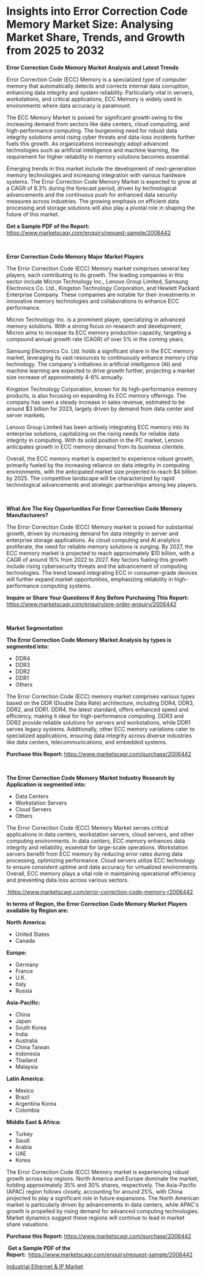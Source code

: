 <p><h1>Insights into Error Correction Code Memory Market Size: Analysing Market Share, Trends, and Growth from 2025 to 2032</h1></p><p><strong>Error Correction Code Memory Market Analysis and Latest Trends</strong></p>
<p><p>Error Correction Code (ECC) Memory is a specialized type of computer memory that automatically detects and corrects internal data corruption, enhancing data integrity and system reliability. Particularly vital in servers, workstations, and critical applications, ECC Memory is widely used in environments where data accuracy is paramount. </p><p>The ECC Memory Market is poised for significant growth owing to the increasing demand from sectors like data centers, cloud computing, and high-performance computing. The burgeoning need for robust data integrity solutions amid rising cyber threats and data-loss incidents further fuels this growth. As organizations increasingly adopt advanced technologies such as artificial intelligence and machine learning, the requirement for higher reliability in memory solutions becomes essential.</p><p>Emerging trends in this market include the development of next-generation memory technologies and increasing integration with various hardware systems. The Error Correction Code Memory Market is expected to grow at a CAGR of 8.3% during the forecast period, driven by technological advancements and the continuous push for enhanced data security measures across industries. The growing emphasis on efficient data processing and storage solutions will also play a pivotal role in shaping the future of this market.</p></p>
<p><strong>Get a Sample PDF of the Report:&nbsp;</strong> <a href="https://www.marketscagr.com/enquiry/request-sample/2006442?utm_campaign=3039&utm_medium=2&utm_source=Github&utm_content=ia&utm_term=08042025&utm_id=error-correction-code-memory">https://www.marketscagr.com/enquiry/request-sample/2006442</a></p>
<p>&nbsp;</p>
<p><strong>Error Correction Code Memory Major Market Players</strong></p>
<p><p>The Error Correction Code (ECC) Memory market comprises several key players, each contributing to its growth. The leading companies in this sector include Micron Technology Inc., Lenovo Group Limited, Samsung Electronics Co. Ltd., Kingston Technology Corporation, and Hewlett Packard Enterprise Company. These companies are notable for their investments in innovative memory technologies and collaborations to enhance ECC performance.</p><p>Micron Technology Inc. is a prominent player, specializing in advanced memory solutions. With a strong focus on research and development, Micron aims to increase its ECC memory production capacity, targeting a compound annual growth rate (CAGR) of over 5% in the coming years.</p><p>Samsung Electronics Co. Ltd. holds a significant share in the ECC memory market, leveraging its vast resources to continuously enhance memory chip technology. The company's initiatives in artificial intelligence (AI) and machine learning are expected to drive growth further, projecting a market size increase of approximately 4-6% annually.</p><p>Kingston Technology Corporation, known for its high-performance memory products, is also focusing on expanding its ECC memory offerings. The company has seen a steady increase in sales revenue, estimated to be around $3 billion for 2023, largely driven by demand from data center and server markets.</p><p>Lenovo Group Limited has been actively integrating ECC memory into its enterprise solutions, capitalizing on the rising needs for reliable data integrity in computing. With its solid position in the PC market, Lenovo anticipates growth in ECC memory demand from its business clientele.</p><p>Overall, the ECC memory market is expected to experience robust growth, primarily fueled by the increasing reliance on data integrity in computing environments, with the anticipated market size projected to reach $4 billion by 2025. The competitive landscape will be characterized by rapid technological advancements and strategic partnerships among key players.</p></p>
<p>&nbsp;</p>
<p><strong>What Are The Key Opportunities For Error Correction Code Memory Manufacturers?</strong></p>
<p><p>The Error Correction Code (ECC) Memory market is poised for substantial growth, driven by increasing demand for data integrity in server and enterprise storage applications. As cloud computing and AI analytics proliferate, the need for reliable memory solutions is surging. By 2027, the ECC memory market is projected to reach approximately $10 billion, with a CAGR of around 15% from 2022 to 2027. Key factors fueling this growth include rising cybersecurity threats and the advancement of computing technologies. The trend toward integrating ECC in consumer-grade devices will further expand market opportunities, emphasizing reliability in high-performance computing systems.</p></p>
<p><strong>Inquire or Share Your Questions If Any Before Purchasing This Report:</strong> <a href="https://www.marketscagr.com/enquiry/pre-order-enquiry/2006442?utm_campaign=3039&utm_medium=2&utm_source=Github&utm_content=ia&utm_term=08042025&utm_id=error-correction-code-memory">https://www.marketscagr.com/enquiry/pre-order-enquiry/2006442</a></p>
<p>&nbsp;</p>
<p><strong>Market Segmentation</strong></p>
<p><strong>The Error Correction Code Memory Market Analysis by types is segmented into:</strong></p>
<p><ul><li>DDR4</li><li>DDR3</li><li>DDR2</li><li>DDR1</li><li>Others</li></ul></p>
<p><p>The Error Correction Code (ECC) memory market comprises various types based on the DDR (Double Data Rate) architecture, including DDR4, DDR3, DDR2, and DDR1. DDR4, the latest standard, offers enhanced speed and efficiency, making it ideal for high-performance computing. DDR3 and DDR2 provide reliable solutions for servers and workstations, while DDR1 serves legacy systems. Additionally, other ECC memory variations cater to specialized applications, ensuring data integrity across diverse industries like data centers, telecommunications, and embedded systems.</p></p>
<p><strong>Purchase this Report:&nbsp;</strong><a href="https://www.marketscagr.com/purchase/2006442?utm_campaign=3039&utm_medium=2&utm_source=Github&utm_content=ia&utm_term=08042025&utm_id=error-correction-code-memory">https://www.marketscagr.com/purchase/2006442</a></p>
<p>&nbsp;</p>
<p><strong>The Error Correction Code Memory Market Industry Research by Application is segmented into:</strong></p>
<p><ul><li>Data Centers</li><li>Workstation Servers</li><li>Cloud Servers</li><li>Others</li></ul></p>
<p><p>The Error Correction Code (ECC) Memory Market serves critical applications in data centers, workstation servers, cloud servers, and other computing environments. In data centers, ECC memory enhances data integrity and reliability, essential for large-scale operations. Workstation servers benefit from ECC memory by reducing error rates during data processing, optimizing performance. Cloud servers utilize ECC technology to ensure consistent uptime and data accuracy for virtualized environments. Overall, ECC memory plays a vital role in maintaining operational efficiency and preventing data loss across various sectors.</p></p>
<p><a href="https://www.marketscagr.com/error-correction-code-memory-r2006442?utm_campaign=3039&utm_medium=2&utm_source=Github&utm_content=ia&utm_term=08042025&utm_id=error-correction-code-memory">&nbsp;https://www.marketscagr.com/error-correction-code-memory-r2006442</a></p>
<p><strong>In terms of Region, the Error Correction Code Memory Market Players available by Region are:</strong></p>
<p>
    <p> <strong> North America: </strong>
        <ul>
            <li>United States</li>
            <li>Canada</li>
        </ul>
        </p> 
    <p> <strong> Europe: </strong>
        <ul>
            <li>Germany</li>
            <li>France</li>
            <li>U.K.</li>
            <li>Italy</li>
            <li>Russia</li>
        </ul>
        </p> 
    <p> <strong> Asia-Pacific: </strong>
        <ul>
            <li>China</li>
            <li>Japan</li>
            <li>South Korea</li>
            <li>India</li>
            <li>Australia</li>
            <li>China Taiwan</li>
            <li>Indonesia</li>
            <li>Thailand</li>
            <li>Malaysia</li>
        </ul>
        </p> 
    <p> <strong> Latin America: </strong>
        <ul>
            <li>Mexico</li>
            <li>Brazil</li>
            <li>Argentina Korea</li>
            <li>Colombia</li>
        </ul>
        </p> 
    <p> <strong> Middle East & Africa: </strong>
        <ul>
            <li>Turkey</li>
            <li>Saudi</li>
            <li>Arabia</li>
            <li>UAE</li>
            <li>Korea</li>
        </ul>
    </p>
    </p>
<p><p>The Error Correction Code (ECC) Memory market is experiencing robust growth across key regions. North America and Europe dominate the market, holding approximately 35% and 30% shares, respectively. The Asia-Pacific (APAC) region follows closely, accounting for around 25%, with China projected to play a significant role in future expansions. The North American market is particularly driven by advancements in data centers, while APAC's growth is propelled by rising demand for advanced computing technologies. Market dynamics suggest these regions will continue to lead in market share valuations.</p></p>
<p><strong>Purchase this Report: </strong><a href="https://www.marketscagr.com/purchase/2006442?utm_campaign=3039&utm_medium=2&utm_source=Github&utm_content=ia&utm_term=08042025&utm_id=error-correction-code-memory">https://www.marketscagr.com/purchase/2006442</a></p>
<p>&nbsp;<strong>Get a Sample PDF of the Report:&nbsp;&nbsp;</strong><a href="https://www.marketscagr.com/enquiry/request-sample/2006442?utm_campaign=3039&utm_medium=2&utm_source=Github&utm_content=ia&utm_term=08042025&utm_id=error-correction-code-memory">https://www.marketscagr.com/enquiry/request-sample/2006442</a></p>
<p><strong></strong></p>
<p><p><a href="https://github.com/xalatieusope/Market-Research-Report-List-1/blob/main/industrial-ethernet-ip-market.md?utm_campaign=3039&utm_medium=2&utm_source=Github&utm_content=ia&utm_term=08042025&utm_id=error-correction-code-memory">Industrial Ethernet & IP Market</a></p></p>